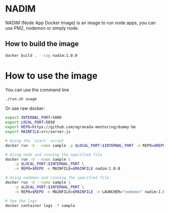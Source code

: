 # NADIM
NADIM (Node App Docker Image) is an image to run node apps, you can use PM2, nodemon or simply node.

## How to build the image
```bash
docker build . --tag nadim:1.0.0
```

# How to use the image
You can use the command line
```bash
./run.sh usage
```

Or use raw docker:
```bash
export INTERNAL_PORT=5000
export LOCAL_PORT=5050
export REPO=https://github.com/ogranada-mentoring/dummy-be
export MAINFILE=src/server.js

# Using the `start` script
docker run -d --name sample -p $LOCAL_PORT:$INTERNAL_PORT -e REPO=$REPO nadim:1.0.0

# Using node and running the specified file
docker run -d --name sample \
    -p $LOCAL_PORT:$INTERNAL_PORT \
    -e REPO=$REPO -e MAINFILE=$MAINFILE nadim:1.0.0

# Using nodemon and running the specified file
docker run -d --name sample \
    -p $LOCAL_PORT:$INTERNAL_PORT \
    -e REPO=$REPO -e MAINFILE=$MAINFILE -e LAUNCHER="nodemon" nadim:1.0.0

# See the logs
docker container logs -f sample
```


